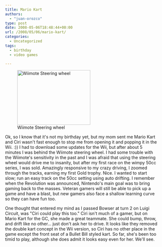 ```yaml
---
title: Mario Kart
authors: 
  - "juan-orozco"
type: post
date: 2008-05-06T18:48:44+00:00
url: /2008/05/06/mario-kart/
categories:
  - Uncategorized
tags:
  - birthday
  - video games

---
```

<figure style="width: 240px" class="wp-caption alignleft"><img title="Wiimote Steering wheel" src="https://i1.wp.com/farm4.static.flickr.com/3284/2470954941_f9b47a07b5_m.jpg?resize=240%2C180" alt="Wiimote Steering wheel" width="240" height="180" data-recalc-dims="1" /><figcaption class="wp-caption-text">Wiimote Steering wheel</figcaption></figure>

Ok, so I know that it's not my birthday yet, but my mom sent me Mario Kart and Ciri wasn't fast enough to stop me from opening it and popping it in the Wii. :)) I had to download some updates for the Wii, but after about 5 minutes I was behind the Wiimote steering wheel. I had some trouble with the Wiimote's sensitivity in the past and I was afraid that using the steering wheel would drive me to insanity, but after my first race on the wimpy 50cc series, I was sold. Amazingly responsive to my crazy driving, I zoomed through the tracks, earning my first Gold trophy. Nice. I wanted to start slow; run an easy track on the 50cc setting using auto drifting. I remember when the Revolution was announced, Nintendo's main goal was to bring gaming back to the masses. Veteran gamers will still be able to pick up a game and have a blast, but new gamers also face a shallow learning curve so they can have fun too.

One thought that entered my mind as I passed Bowser at turn 2 on Luigi Circuit, was "Ciri could play this too." Ciri isn't much of a gamer, but on Mario Kart for the GC, she made a great teammate. She could bump, throw, and drift like no other... just don't ask her to drive. It looks like they removed the double kart concept in the Wii version, so Ciri has no other place in the game except the front seat of a Bullet Bill styled kart. So far, she's been too timid to play, although she does admit it looks easy even for her. We'll see.